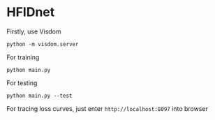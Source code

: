 # HFIDnet

Firstly, use Visdom

```
python -m visdom.server
```

For training

```
python main.py
```

For testing

```
python main.py --test
```

For tracing loss curves, just enter `http://localhost:8097` into browser

